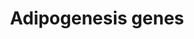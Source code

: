 ---
annotations:
- id: PW:0000650
  parent: signaling pathway
  type: Pathway Ontology
  value: signaling pathway pertinent to development
authors:
- M.Patti
- MaintBot
- Khanspers
- MartijnVanIersel
- Claudio.j.villanueva
- Mkutmon
description: The different classes of factors involved in adipogenesis are shown.
  Adipogenesis is the process by which fat cells differentiate from predadipocytes
  to adipocytes (fat cells). Adipose tissue, composed of white and brown adipose tissue,
  is composed of adipocytes. This pathway is primarily studied to understand factors
  that contribute to obesity and diabetes. Transcriptional and hormonal regulators
  of adipocyte formation are indicated.
last-edited: 2016-07-15
organisms:
- Mus musculus
redirect_from:
- /index.php/Pathway:WP447
- /instance/WP447
revision: null
schema-jsonld:
- '@context': https://schema.org/
  '@id': https://wikipathways.github.io/pathways/WP447.html
  '@type': Dataset
  creator:
    '@type': Organization
    name: WikiPathways
  description: The different classes of factors involved in adipogenesis are shown.
    Adipogenesis is the process by which fat cells differentiate from predadipocytes
    to adipocytes (fat cells). Adipose tissue, composed of white and brown adipose
    tissue, is composed of adipocytes. This pathway is primarily studied to understand
    factors that contribute to obesity and diabetes. Transcriptional and hormonal
    regulators of adipocyte formation are indicated.
  keywords:
  - Adfp
  - Adipoq
  - Adn
  - Adpn
  - Agpat2
  - Agrp
  - Agt
  - Ahr
  - Bmp1
  - Bmp2
  - Bmp3
  - Bmp4
  - Bscl2
  - Catnb
  - Cebpa
  - Cebpb
  - Cebpd
  - Cntfr
  - Creb1
  - Cugbp1
  - Cyp26a1
  - Cyp26b1
  - D10Ertd214e
  - Ddit3
  - Dlk1
  - Dvl1
  - E2f1
  - E2f4
  - Ebf1
  - Egr2
  - Epas1
  - Fabp4
  - Fas
  - Foxc2
  - Foxo1
  - Frzb
  - Fzd1
  - Gadd45a
  - Gadd45b
  - Gata2
  - Gata3
  - Gata4
  - Gdf10
  - Gh
  - Hif1a
  - Hmga1
  - Id3
  - Igf1
  - Il6
  - Il6st
  - Ins1
  - Ins2
  - Irs1
  - Irs3
  - Irs4
  - Klf15
  - Klf5
  - Klf6
  - Klf7
  - LOC384783
  - Lep
  - Lif
  - Lifr
  - Lipe
  - Lmna
  - Lpin1
  - Lpin2
  - Lpin3
  - Lpl
  - Mbnl1
  - Mef2a
  - Mef2b
  - Mef2c
  - Mef2d
  - Mif
  - Mixl1
  - Ncoa1
  - Ncoa2
  - Ncor1
  - Ncor2
  - Ndn
  - Nr1h3
  - Nr2f1
  - Nr3c1
  - Nrip1
  - Nsg1
  - Osm
  - Pbef1
  - Pck1
  - Pck2
  - Plin
  - Ppara
  - Ppard
  - Pparg
  - Ppargc1a
  - Prlr
  - Ptgis
  - Rara
  - Rb1
  - Rbl1
  - Rbl2
  - Retn
  - Rora
  - Rxra
  - Rxrg
  - Scd1
  - Serpine1
  - Sfrp4
  - Slc2a4
  - Smad3
  - Socs1
  - Socs3
  - Sp1
  - Spock1
  - Srebf1
  - Stat1
  - Stat2
  - Stat3
  - Stat5a
  - Stat5b
  - Stat6
  - Tcf1
  - Tgfb1
  - Tle3
  - Tnf
  - Trib3
  - Twist1
  - Ucp1
  - Wnt1
  - Wnt10b
  - Wnt5b
  - Wwtr1
  - Zmpste24
  license: CC0
  name: Adipogenesis genes
seo: CreativeWork
title: Adipogenesis genes
wpid: WP447
---